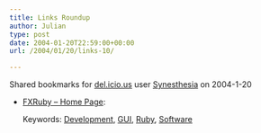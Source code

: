 ```yaml
---
title: Links Roundup
author: Julian
type: post
date: 2004-01-20T22:59:00+00:00
url: /2004/01/20/links-10/

---
```

Shared bookmarks for [del.icio.us][1] user  [Synesthesia][2] on 2004-1-20

  * [FXRuby &#8211; Home Page][3]:
   
    Keywords: [Development][4], [GUI][5], [Ruby][6], [Software][7]

 [1]: https://del.icio.us/
 [2]: https://del.icio.us/synesthesia
 [3]: https://fxruby.sourceforge.net/ "https://fxruby.sourceforge.net/"
 [4]: https://del.icio.us/synesthesia/Development
 [5]: https://del.icio.us/synesthesia/GUI
 [6]: https://del.icio.us/synesthesia/Ruby
 [7]: https://del.icio.us/synesthesia/Software